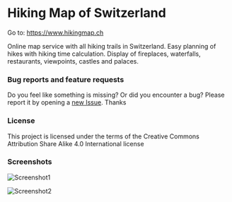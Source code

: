 # Hiking Map of Switzerland

Go to: https://www.hikingmap.ch

Online map service with all hiking trails in Switzerland. Easy planning of hikes with hiking time calculation. Display of fireplaces, waterfalls, restaurants, viewpoints, castles and palaces.

### Bug reports and feature requests

Do you feel like something is missing? Or did you encounter a bug? Please report it by opening a [new Issue](https://github.com/Pascalco/hikingmap/issues/new). Thanks

### License

This project is licensed under the terms of the Creative Commons Attribution Share Alike 4.0 International license

### Screenshots

![Screenshot1](https://user-images.githubusercontent.com/11561721/141643638-b407d580-cae4-4073-9200-e57f1cce3598.png)

![Screenshot2](https://user-images.githubusercontent.com/11561721/141643640-105b662e-578f-4e6e-8537-a80a72f97616.png)
